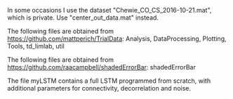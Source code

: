 In some occasions I use the dataset "Chewie_CO_CS_2016-10-21.mat", which is private. Use "center_out_data.mat" instead.

The following files are obtained from https://github.com/mattperich/TrialData: Analysis, DataProcessing, Plotting, Tools, td_limlab, util

The following files are obtained from https://github.com/raacampbell/shadedErrorBar: shadedErrorBar

The file myLSTM contains a full LSTM programmed from scratch, with additional parameters for connectivity, decorrelation and noise.
